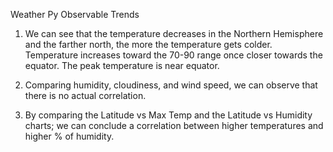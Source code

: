 Weather Py Observable Trends

1. We can see that  the temperature decreases in the Northern Hemisphere and the farther north, the more the temperature gets colder.  Temperature increases toward the 70-90 range once closer towards the equator. The peak temperature is near equator.

2. Comparing humidity, cloudiness, and wind speed, we can observe that there is no actual correlation.

3. By comparing the Latitude vs Max Temp and the Latitude vs Humidity charts; we can conclude a correlation between higher temperatures and higher % of humidity.
